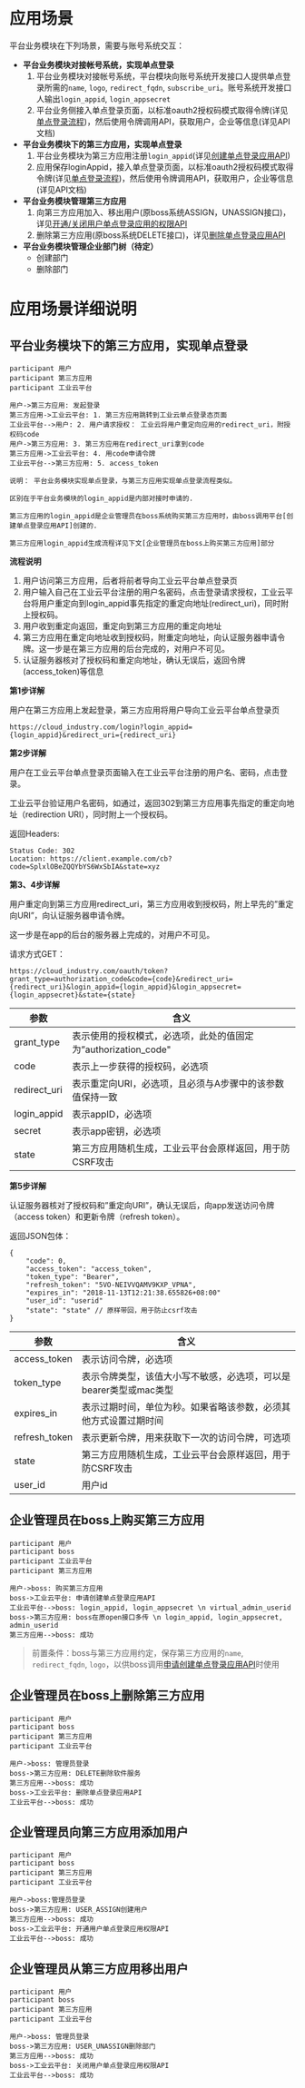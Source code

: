 # 应用场景

平台业务模块在下列场景，需要与账号系统交互：
   
* **平台业务模块对接帐号系统，实现单点登录**
    1. 平台业务模块对接帐号系统，平台模块向账号系统开发接口人提供单点登录所需的`name`, `logo`, `redirect_fqdn`, `subscribe_uri`。账号系统开发接口人输出`login_appid`, `login_appsecret`
    2. 平台业务侧接入单点登录页面，以标准oauth2授权码模式取得令牌(详见[单点登录流程](login.md))，然后使用令牌调用API，获取用户，企业等信息(详见API文档)
* **平台业务模块下的第三方应用，实现单点登录**
    1. 平台业务模块为第三方应用注册`login_appid`(详见[创建单点登录应用API](app.md))
    2. 应用保存loginAppid，接入单点登录页面，以标准oauth2授权码模式取得令牌(详见[单点登录流程](login.md))，然后使用令牌调用API，获取用户，企业等信息(详见API文档)
* **平台业务模块管理第三方应用**
    1. 向第三方应用加入、移出用户(原boss系统ASSIGN，UNASSIGN接口)，详见[开通/关闭用户单点登录应用的权限API](app.md)
    2. 删除第三方应用(原boss系统DELETE接口)，详见[删除单点登录应用API](app.md)
* **平台业务模块管理企业部门树（待定）**
    - 创建部门
    - 删除部门


# 应用场景详细说明

## 平台业务模块下的第三方应用，实现单点登录

```sequence
participant 用户
participant 第三方应用
participant 工业云平台

用户->第三方应用: 发起登录
第三方应用->工业云平台: 1. 第三方应用跳转到工业云单点登录态页面
工业云平台-->用户: 2. 用户请求授权： 工业云将用户重定向应用的redirect_uri，附授权码code
用户->第三方应用: 3. 第三方应用在redirect_uri拿到code
第三方应用->工业云平台: 4. 用code申请令牌
工业云平台-->第三方应用: 5. access_token
```

```
说明： 平台业务模块实现单点登录，与第三方应用实现单点登录流程类似。

区别在于平台业务模块的login_appid是内部对接时申请的.

第三方应用的login_appid是企业管理员在boss系统购买第三方应用时，由boss调用平台[创建单点登录应用API]创建的.

第三方应用login_appid生成流程详见下文[企业管理员在boss上购买第三方应用]部分
```

**流程说明**

1. 用户访问第三方应用，后者将前者导向工业云平台单点登录页
2. 用户输入自己在工业云平台注册的用户名密码，点击登录请求授权，工业云平台将用户重定向到login_appid事先指定的重定向地址(redirect_uri)，同时附上授权码。
3. 用户收到重定向返回，重定向到第三方应用的重定向地址
4. 第三方应用在重定向地址收到授权码，附重定向地址，向认证服务器申请令牌。这一步是在第三方应用的后台完成的，对用户不可见。
5. 认证服务器核对了授权码和重定向地址，确认无误后，返回令牌(access_token)等信息

**第1步详解**

用户在第三方应用上发起登录，第三方应用将用户导向工业云平台单点登录页

```
https://cloud_industry.com/login?login_appid={login_appid}&redirect_uri={redirect_uri}
```


**第2步详解**

用户在工业云平台单点登录页面输入在工业云平台注册的用户名、密码，点击登录。

工业云平台验证用户名密码，如通过，返回302到第三方应用事先指定的重定向地址（redirection URI），同时附上一个授权码。

返回Headers:

```
Status Code: 302
Location: https://client.example.com/cb?code=SplxlOBeZQQYbYS6WxSbIA&state=xyz
```

**第3、4步详解**

用户重定向到第三方应用redirect_uri，第三方应用收到授权码，附上早先的”重定向URI”，向认证服务器申请令牌。

这一步是在app的后台的服务器上完成的，对用户不可见。


请求方式GET：

```
https://cloud_industry.com/oauth/token?grant_type=authorization_code&code={code}&redirect_uri={redirect_uri}&login_appid={login_appid}&login_appsecret={login_appsecret}&state={state}
```

| 参数 | 含义 |
| --- | ---- |
| grant_type | 表示使用的授权模式，必选项，此处的值固定为”authorization_code" |
| code | 表示上一步获得的授权码，必选项 |
| redirect_uri | 表示重定向URI，必选项，且必须与A步骤中的该参数值保持一致 |
| login_appid | 表示appID，必选项 |
| secret | 表示app密钥，必选项 |
| state | 第三方应用随机生成，工业云平台会原样返回，用于防CSRF攻击 |


**第5步详解**

认证服务器核对了授权码和”重定向URI”，确认无误后，向app发送访问令牌（access token）和更新令牌（refresh token）。

返回JSON包体：

```
{
    "code": 0,
    "access_token": "access_token",
    "token_type": "Bearer",
    "refresh_token": "5VO-NEIVVQAMV9KXP_VPNA",
    "expires_in": "2018-11-13T12:21:38.655826+08:00"
    "user_id": "userid"
    "state": "state" // 原样带回，用于防止csrf攻击
}
```

| 参数 | 含义 |
| --- | --- |
| access_token | 表示访问令牌，必选项 |
| token_type | 表示令牌类型，该值大小写不敏感，必选项，可以是bearer类型或mac类型 |
| expires_in | 表示过期时间，单位为秒。如果省略该参数，必须其他方式设置过期时间 | 
| refresh_token | 表示更新令牌，用来获取下一次的访问令牌，可选项 |
| state | 第三方应用随机生成，工业云平台会原样返回，用于防CSRF攻击 |
| user_id | 用户id |


## 企业管理员在boss上购买第三方应用

```sequence
participant 用户
participant boss
participant 工业云平台
participant 第三方应用

用户->boss: 购买第三方应用
boss->工业云平台: 申请创建单点登录应用API
工业云平台-->boss: login_appid, login_appsecret \n virtual_admin_userid
boss->第三方应用: boss在原open接口多传 \n login_appid, login_appsecret, admin_userid
第三方应用-->boss: 成功
```

> 前置条件：boss与第三方应用约定，保存第三方应用的`name`, `redirect_fqdn`, `logo`，以供boss调用[申请创建单点登录应用API](app.md)时使用

## 企业管理员在boss上删除第三方应用

```sequence
participant 用户
participant boss
participant 第三方应用
participant 工业云平台

用户->boss: 管理员登录
boss->第三方应用: DELETE删除软件服务
第三方应用-->boss: 成功
boss->工业云平台: 删除单点登录应用API
工业云平台-->boss: 成功
```

## 企业管理员向第三方应用添加用户

```sequence
participant 用户
participant boss
participant 第三方应用
participant 工业云平台

用户->boss:管理员登录
boss->第三方应用: USER_ASSIGN创建用户
第三方应用-->boss: 成功
boss->工业云平台: 开通用户单点登录应用权限API
工业云平台-->boss: 成功
```

## 企业管理员从第三方应用移出用户

```sequence
participant 用户
participant boss
participant 第三方应用
participant 工业云平台

用户->boss: 管理员登录
boss->第三方应用: USER_UNASSIGN删除部门
第三方应用-->boss: 成功
boss->工业云平台: 关闭用户单点登录应用权限API 
工业云平台-->boss: 成功
```

